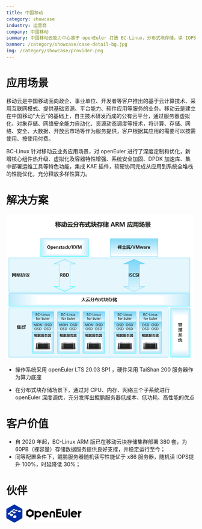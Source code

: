 ```yaml
---
title: 中国移动
category: showcase
industry: 运营商
company: 中国移动
summary: 中国移动云能力中心基于 openEuler 打造 BC-Linux，分布式块存储，读 IOPS 提升 100%
banner: /category/showcase/case-detail-bg.jpg
img: /category/showcase/provider.png
---
```


# 应用场景

移动云是中国移动面向政企、事业单位、开发者等客户推出的基于云计算技术、采用互联网模式、提供基础资源、平台能力、软件应用等服务的业务。移动云是建立在中国移动"大云"的基础上，自主技术研发而成的公有云平台，通过服务器虚拟化、对象存储、网络安全能力自动化、资源动态调度等技术，将计算、存储、网络、安全、大数据、开放云市场等作为服务提供，客户根据其应用的需要可以按需使用、按使用付费。

BC-Linux 针对移动云业务应用场景，对 openEuler
进行了深度定制和优化，新增核心组件热升级、虚拟化及容器特性增强、系统安全加固、DPDK
加速库、集中部署运维工具等特色功能，集成 KAE
插件，软硬协同完成从应用到系统全堆栈的性能优化，充分释放多样性算力。

# 解决方案

<img src="./media/image1.png" width="500" >

-   操作系统采用 openEuler LTS 20.03 SP1 ，硬件采用 TaiShan 200
    服务器作为算力底座

-   在分布式块存储场景下，通过对 CPU、内存、网络三个子系统进行 openEuler
    深度调优，充分发挥出鲲鹏服务器低成本、低功耗、高性能的优点





# 客户价值

-   自 2020 年起，BC-Linux ARM 版已在移动云块存储集群部署 380 套，为
    60PB（裸容量）存储数据服务提供良好支撑，并稳定运行至今；
-   同等配置条件下，鲲鹏服务器随机读写性能优于 x86 服务器，随机读 IOPS提升 100%，时延降低 30%；

# 伙伴

<img src="./media/image2.png" width="200" >
